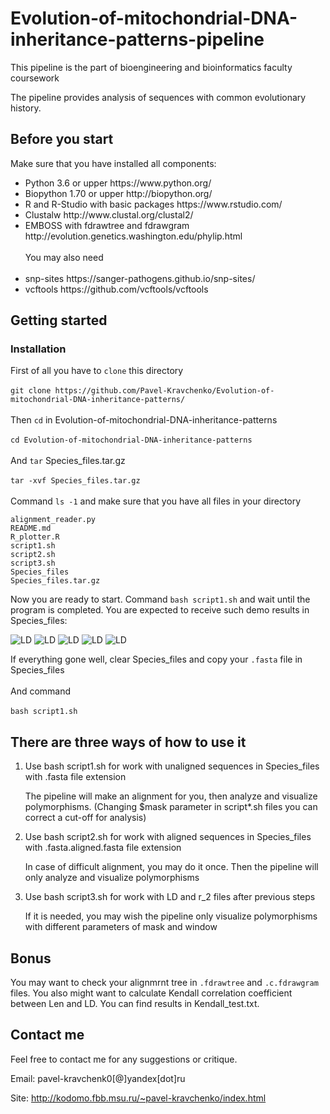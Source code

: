 # Evolution-of-mitochondrial-DNA-inheritance-patterns-pipeline

This pipeline is the part of bioengineering and bioinformatics faculty coursework

The pipeline provides analysis of sequences with common evolutionary history.

## Before you start

Make sure that you have installed all components:
<ul>
<li>Python 3.6 or upper https://www.python.org/
<li>Biopython 1.70 or upper http://biopython.org/
<li>R and R-Studio with basic packages https://www.rstudio.com/
<li>Clustalw http://www.clustal.org/clustal2/
<li>EMBOSS with fdrawtree and fdrawgram http://evolution.genetics.washington.edu/phylip.html</br></br>
You may also need</br></br>
<li>snp-sites https://sanger-pathogens.github.io/snp-sites/
<li>vcftools https://github.com/vcftools/vcftools
</ul>


## Getting started

### Installation

First of all you have to ```clone``` this directory</br></br>
```git clone https://github.com/Pavel-Kravchenko/Evolution-of-mitochondrial-DNA-inheritance-patterns/```</br></br>
Then ```cd``` in Evolution-of-mitochondrial-DNA-inheritance-patterns</br></br>
```cd Evolution-of-mitochondrial-DNA-inheritance-patterns```</br></br>
And ```tar``` Species_files.tar.gz</br></br>
```tar -xvf Species_files.tar.gz```</br></br>
Command ```ls -1``` and make sure that you have all files in your directory
```
alignment_reader.py
README.md
R_plotter.R
script1.sh
script2.sh
script3.sh
Species_files
Species_files.tar.gz
```
Now you are ready to start.
Command 
```bash script1.sh``` and wait until the program is completed. 
You are expected to receive such demo results in Species_files:

<img alt="LD" src="https://github.com/Pavel-Kravchenko/Evolution-of-mitochondrial-DNA-inheritance-patterns/blob/master/LD_hist_Saccharomyces_COX2_0.25_38.png">
<img alt="LD" src="https://github.com/Pavel-Kravchenko/Evolution-of-mitochondrial-DNA-inheritance-patterns/blob/master/LD_plot_Saccharomyces_COX2_0.25_38.png">
<img alt="LD" src="https://github.com/Pavel-Kravchenko/Evolution-of-mitochondrial-DNA-inheritance-patterns/blob/master/Len_hist_Saccharomyces_COX2_0.25_38.png">
<img alt="LD" src="https://github.com/Pavel-Kravchenko/Evolution-of-mitochondrial-DNA-inheritance-patterns/blob/master/r2_plot_Saccharomyces_COX2_0.25_38.png">
<img alt="LD" src="https://github.com/Pavel-Kravchenko/Evolution-of-mitochondrial-DNA-inheritance-patterns/blob/master/Mix_Saccharomyces_COX2_0.25_38.png">

If everything gone well, clear Species_files and copy your ```.fasta``` file in Species_files</br></br>
And command</br></br>
```bash script1.sh```</br>

## There are three ways of how to use it

<ol>
<li>Use bash script1.sh for work with unaligned sequences in Species_files with .fasta file extension

The pipeline will make an alignment for you, then analyze and visualize polymorphisms. (Changing $mask parameter in script*.sh files you can correct a cut-off for analysis)</br>
  
<li>Use bash script2.sh for work with aligned sequences in Species_files with .fasta.aligned.fasta file extension

In case of difficult alignment, you may do it once. Then the pipeline will only analyze and visualize polymorphisms</br>

<li>Use bash script3.sh for work with LD and r_2 files after previous steps
  
If it is needed, you may wish the pipeline only visualize polymorphisms with different parameters of mask and window</br>
</ol>
  
## Bonus
You may want to check your alignmrnt tree in ```.fdrawtree``` and ```.c.fdrawgram``` files.
You also might want to calculate Kendall correlation coefficient between Len and LD. 
You can find results in Kendall_test.txt.

## Contact me

Feel free to contact me for any suggestions or critique.

Email: pavel-kravchenk0[@]yandex[dot]ru

Site: http://kodomo.fbb.msu.ru/~pavel-kravchenko/index.html 
